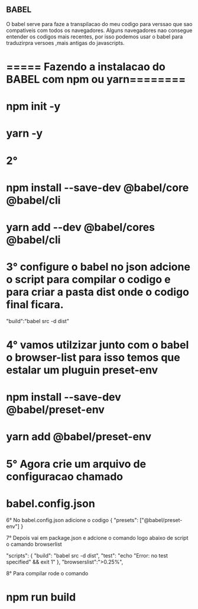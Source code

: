 ## BABEL
O babel serve para faze a transpilacao do meu codigo para verssao que sao compativeis com todos os navegadores.
Alguns navegadores nao consegue entender os codigos mais recentes, por isso podemos usar o babel 
para traduzirpra versoes ,mais antigas do javascripts.

# ===== Fazendo a instalacao do BABEL com npm ou yarn========

# npm init -y
# yarn -y

# 2°
# npm install --save-dev @babel/core @babel/cli
# yarn add --dev @babel/cores @babel/cli

# 3° configure o babel no json adcione o script para compilar o codigo e para criar a pasta dist onde o codigo final ficara.
"build":"babel src -d dist"

# 4° vamos utilzizar junto com o babel o browser-list para isso temos que estalar um pluguin preset-env
# npm install --save-dev @babel/preset-env
# yarn add @babel/preset-env

# 5° Agora crie um arquivo de configuracao chamado
# babel.config.json

6° No babel.config.json
adicione o codigo
{
    "presets": ["@babel/preset-env"]
}

7° Depois vai em package.json e adcione o comando logo abaixo de script o camando browserlist

"scripts": {
    "build": "babel src -d dist",
    "test": "echo \"Error: no test specified\" && exit 1"
  },
  "browserslist":">0.25%",

  8° Para compilar rode o comando 
  # npm run build